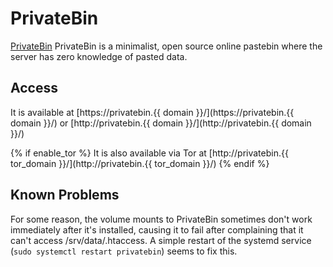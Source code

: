 # PrivateBin

[PrivateBin](https://privatebin.info) PrivateBin is a minimalist, open source online pastebin where the server has zero knowledge of pasted data.

## Access

It is available at [https://privatebin.{{ domain }}/](https://privatebin.{{ domain }}/) or [http://privatebin.{{ domain }}/](http://privatebin.{{ domain }}/)

{% if enable_tor %}
It is also available via Tor at [http://privatebin.{{ tor_domain }}/](http://privatebin.{{ tor_domain }}/)
{% endif %}

## Known Problems
For some reason, the volume mounts to PrivateBin sometimes don't work immediately after it's installed, causing it to fail after complaining that it can't access /srv/data/.htaccess.  A simple restart of the systemd service (`sudo systemctl restart privatebin`) seems to fix this.
